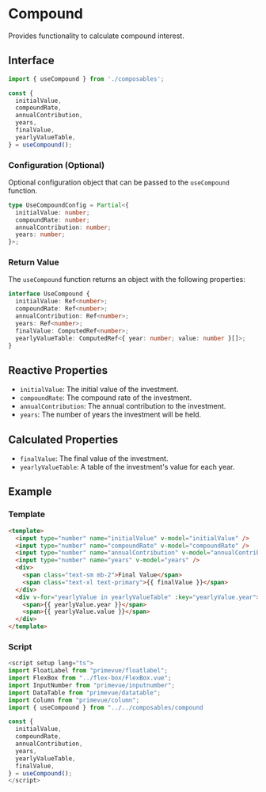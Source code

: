 # Compound

Provides functionality to calculate compound interest.

## Interface

```typescript
import { useCompound } from './composables';

const {
  initialValue,
  compoundRate,
  annualContribution,
  years,
  finalValue,
  yearlyValueTable,
} = useCompound();
```

### Configuration (Optional)

Optional configuration object that can be passed to the `useCompound` function.

```typescript
type UseCompoundConfig = Partial<{
  initialValue: number;
  compoundRate: number;
  annualContribution: number;
  years: number;
}>;
```

### Return Value

The `useCompound` function returns an object with the following properties:

```typescript
interface UseCompound {
  initialValue: Ref<number>;
  compoundRate: Ref<number>;
  annualContribution: Ref<number>;
  years: Ref<number>;
  finalValue: ComputedRef<number>;
  yearlyValueTable: ComputedRef<{ year: number; value: number }[]>;
}
```

## Reactive Properties

- `initialValue`: The initial value of the investment.
- `compoundRate`: The compound rate of the investment.
- `annualContribution`: The annual contribution to the investment.
- `years`: The number of years the investment will be held.

## Calculated Properties

- `finalValue`: The final value of the investment.
- `yearlyValueTable`: A table of the investment's value for each year.

## Example

### Template

```html
<template>
  <input type="number" name="initialValue" v-model="initialValue" />
  <input type="number" name="compoundRate" v-model="compoundRate" />
  <input type="number" name="annualContribution" v-model="annualContribution" />
  <input type="number" name="years" v-model="years" />
  <div>
    <span class="text-sm mb-2">Final Value</span>
    <span class="text-xl text-primary">{{ finalValue }}</span>
  </div>
  <div v-for="yearlyValue in yearlyValueTable" :key="yearlyValue.year">
    <span>{{ yearlyValue.year }}</span>
    <span>{{ yearlyValue.value }}</span>
  </div>
</template>
```

### Script

```typescript
<script setup lang="ts">
import FloatLabel from "primevue/floatlabel";
import FlexBox from "../flex-box/FlexBox.vue";
import InputNumber from "primevue/inputnumber";
import DataTable from "primevue/datatable";
import Column from "primevue/column";
import { useCompound } from "../../composables/compound

const {
  initialValue,
  compoundRate,
  annualContribution,
  years,
  yearlyValueTable,
  finalValue,
} = useCompound();
</script>
```
